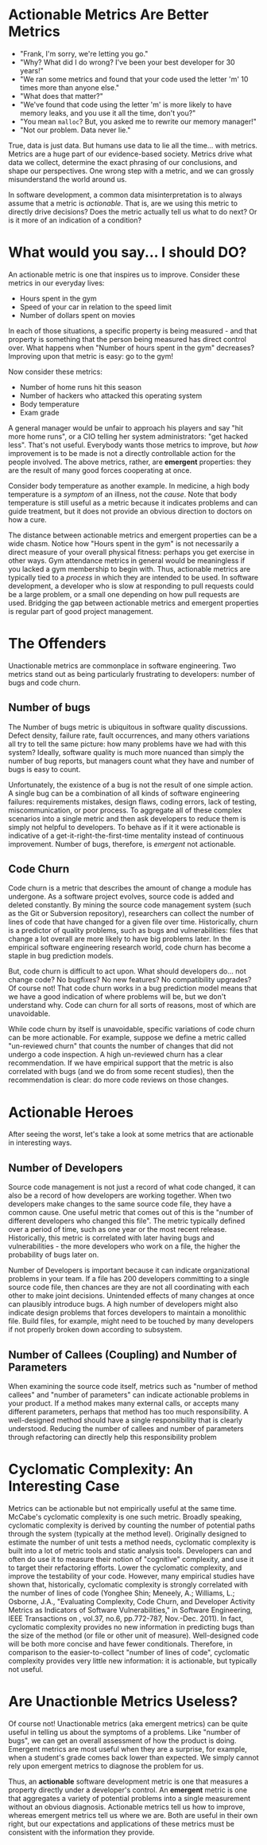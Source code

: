 # Actionable Metrics Are Better Metrics

  * "Frank, I'm sorry, we're letting you go."
  * "Why? What did I do wrong? I've been your best developer for 30 years!"
  * "We ran some metrics and found that your code used the letter 'm' 10 times more than anyone else."
  * "What does that matter?"
  * "We've found that code using the letter 'm' is more likely to have memory leaks, and you use it all the time, don't you?"
  * "You mean `malloc`? But, you asked me to rewrite our memory manager!"
  * "Not our problem. Data never lie."

True, data is just data. But humans use data to lie all the time... with metrics. Metrics are a huge part of our evidence-based society. Metrics drive what data we collect, determine the exact phrasing of our conclusions, and shape our perspectives. One wrong step with a metric, and we can grossly misunderstand the world around us.

In software development, a common data misinterpretation is to always assume that a metric is *actionable*. That is, are we using this metric to directly drive decisions? Does the metric actually tell us what to do next? Or is it more of an indication of a condition?

# What would you say... I should DO?

An actionable metric is one that inspires us to improve. Consider these metrics in our everyday lives:

  * Hours spent in the gym
  * Speed of your car in relation to the speed limit
  * Number of dollars spent on movies

In each of those situations, a specific property is being measured - and that property is something that the person being measured has direct control over. What happens when "Number of hours spent in the gym" decreases? Improving upon that metric is easy: go to the gym!

Now consider these metrics:

  * Number of home runs hit this season
  * Number of hackers who attacked this operating system
  * Body temperature
  * Exam grade

A general manager would be unfair to approach his players and say "hit more home runs", or a CIO telling her system administrators: "get hacked less". That's not useful. Everybody wants those metrics to improve, but *how* improvement is to be made is not a directly controllable action for the people involved. The above metrics, rather, are **emergent** properties: they are the result of many good forces cooperating at once.

Consider body temperature as another example. In medicine, a high body temperature is a *symptom* of an illness, not the *cause*. Note that body temperature is still useful as a metric because it indicates problems and can guide treatment, but it does not provide an obvious direction to doctors on how a cure.

The distance between actionable metrics and emergent properties can be a wide chasm. Notice how "Hours spent in the gym" is not necessarily a direct measure of your overall physical fitness: perhaps you get exercise in other ways. Gym attendance metrics in general would be meaningless if you lacked a gym membership to begin with. Thus, actionable metrics are typically tied to a *process* in which they are intended to be used. In software development, a developer who is slow at responding to pull requests could be a large problem, or a small one depending on how pull requests are used. Bridging the gap between actionable metrics and emergent properties is regular part of good project management.

# The Offenders

Unactionable metrics are commonplace in software engineering. Two metrics stand out as being particularly frustrating to developers: number of bugs and code churn.

## Number of bugs

The Number of bugs metric is ubiquitous in software quality discussions. Defect density, failure rate, fault occurrences, and many others variations all try to tell the same picture: how many problems have we had with this system? Ideally, software quality is much more nuanced than simply the number of bug reports, but managers count what they have and number of bugs is easy to count.

Unfortunately, the existence of a bug is not the result of one simple action. A single bug can be a combination of all kinds of software engineering failures: requirements mistakes, design flaws, coding errors, lack of testing, miscommunication, or poor process. To aggregate all of these complex scenarios into a single metric and then ask developers to reduce them is simply not helpful to developers. To behave as if it it were actionable is indicative of a get-it-right-the-first-time mentality instead of continuous improvement. Number of bugs, therefore, is *emergent* not actionable.

## Code Churn

Code churn is a metric that describes the amount of change a module has undergone. As a software project evolves, source code is added and deleted constantly. By mining the source code management system (such as the Git or Subversion repository), researchers can collect the number of lines of code that have changed for a given file over time.  Historically, churn is a predictor of quality problems, such as bugs and vulnerabilities: files that change a lot overall are more likely to have big problems later. In the empirical software engineering research world, code churn has become a staple in bug prediction models.

But, code churn is difficult to act upon. What should developers do... not change code? No bugfixes? No new features? No compatibility upgrades? Of course not! That code churn works in a bug prediction model means that we have a good indication of where problems will be, but we don't understand why. Code can churn for all sorts of reasons, most of which are unavoidable.

While code churn by itself is unavoidable, specific variations of code churn can be more actionable. For example, suppose we define a metric called "un-reviewed churn" that counts the number of changes that did not undergo a code inspection. A high un-reviewed churn has a clear recommendation. If we have empirical support that the metric is also correlated with bugs (and we do from some recent studies), then the recommendation is clear: do more code reviews on those changes.

# Actionable Heroes

After seeing the worst, let's take a look at some metrics that are actionable in interesting ways.

## Number of Developers

Source code management is not just a record of what code changed, it can also be a record of how developers are working together. When two developers make changes to the same source code file, they have a common cause. One useful metric that comes out of this is the "number of different developers who changed this file". The metric typically defined over a period of time, such as one year or the most recent release. Historically, this metric is correlated with later having bugs and vulnerabilities - the more developers who work on a file, the higher the probability of bugs later on.

Number of Developers is important because it can indicate organizational problems in your team. If a file has 200 developers committing to a single source code file, then chances are they are not all coordinating with each other to make joint decisions. Unintended effects of many changes at once can plausibly introduce bugs. A high number of developers might also indicate design problems that forces developers to maintain a monolithic file. Build files, for example, might need to be touched by many developers if not properly broken down according to subsystem.

## Number of Callees (Coupling) and Number of Parameters

When examining the source code itself, metrics such as "number of method callees" and "number of parameters" can indicate actionable problems in your product. If a method makes many external calls, or accepts many different parameters, perhaps that method has too much responsibility. A well-designed method should have a single responsibility that is clearly understood. Reducing the number of callees and number of parameters through refactoring can directly help this responsibility problem

# Cyclomatic Complexity: An Interesting Case

Metrics can be actionable but not empirically useful at the same time. McCabe's cyclomatic complexity is one such metric. Broadly speaking, cyclomatic complexity is derived by counting the number of potential paths through the system (typically at the method level). Originally designed to estimate the number of unit tests a method needs, cyclomatic complexity is built into a lot of metric tools and static analysis tools. Developers can and often do use it to measure their notion of "cognitive" complexity, and use it to target their refactoring efforts. Lower the cyclomatic complexity, and improve the testability of your code. However, many empirical studies have shown that, historically, cyclomatic complexity is strongly correlated with the number of lines of code (Yonghee Shin; Meneely, A.; Williams, L.; Osborne, J.A., "Evaluating Complexity, Code Churn, and Developer Activity Metrics as Indicators of Software Vulnerabilities," in Software Engineering, IEEE Transactions on , vol.37, no.6, pp.772-787, Nov.-Dec. 2011). In fact, cyclomatic complexity provides no new information in predicting bugs than the size of the method (or file or other unit of measure). Well-designed code will be both more concise and have fewer conditionals. Therefore, in comparison to the easier-to-collect "number of lines of code", cyclomatic complexity provides very little new information: it is actionable, but typically not useful.

# Are Unactionble Metrics Useless?

Of course not! Unactionable metrics (aka emergent metrics) can be quite useful in telling us about the symptoms of a problems. Like "number of bugs", we can get an overall assessment of how the product is doing. Emergent metrics are most useful when they are a surprise, for example, when a student's grade comes back lower than expected. We simply cannot rely upon emergent metrics to diagnose the problem for us.

Thus, an **actionable** software development metric is one that measures a property directly under a developer's control. An **emergent** metric is one that aggregates a variety of potential problems into a single measurement without an obvious diagnosis. Actionable metrics tell us how to improve, whereas emergent metrics tell us where we are. Both are useful in their own right, but our expectations and applications of these metrics must be consistent with the information they provide.
